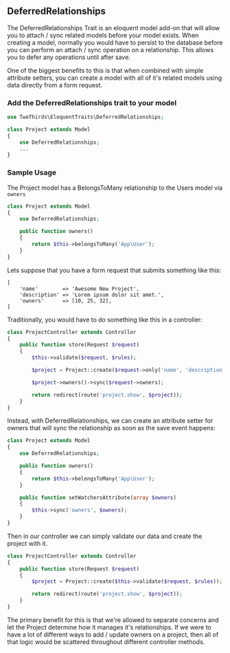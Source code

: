 ## DeferredRelationships

The DeferredRelationships Trait is an eloquent model add-on that will allow you to attach / sync related models before your model exists. When creating a model, normally you would have to persist to the database before you can perform an attach / sync operation on a relationship. This allows you to defer any operations until after save.

One of the biggest benefits to this is that when combined with simple attribute setters, you can create a model with all of it's related models using data directly from a form request.

<a id="add-the-deferredrelationships-trait-to-your-model"></a>
### Add the DeferredRelationships trait to your model

```php
use TwoThirds\EloquentTraits\DeferredRelationships;

class Project extends Model
{
    use DeferredRelationships;
    ...
}
```

<a id="sample-usage-1"></a>
### Sample Usage

The Project model has a BelongsToMany relationship to the Users model via `owners`

```php
class Project extends Model
{
    use DeferredRelationships;

    public function owners()
    {
        return $this->belongsToMany('App\User');
    }
}
```

Lets suppose that you have a form request that submits something like this:

```
[
    'name'        => 'Awesome New Project',
    'description' => 'Lorem ipsum dolor sit amet.',
    'owners'      => [10, 25, 32],
]
```

Traditionally, you would have to do something like this in a controller:

```php
class ProjectController extends Controller
{
    public function store(Request $request)
    {
        $this->validate($request, $rules);

        $project = Project::create($request->only('name', 'description'));

        $project->owners()->sync($request->owners);

        return redirect(route('project.show', $project));
    }
}
```

Instead, with DeferredRelationships, we can create an attribute setter for owners that will sync the relationship as soon as the save event happens:


```php
class Project extends Model
{
    use DeferredRelationships;

    public function owners()
    {
        return $this->belongsToMany('App\User');
    }

    public function setWatchersAttribute(array $owners)
    {
        $this->sync('owners', $owners);
    }
}
```

Then in our controller we can simply validate our data and create the project with it.

```php
class ProjectController extends Controller
{
    public function store(Request $request)
    {
        $project = Project::create($this->validate($request, $rules));

        return redirect(route('project.show', $project));
    }
}
```

The primary benefit for this is that we're allowed to separate concerns and let the Project determine how it manages it's relationships. If we were to have a lot of different ways to add / update owners on a project, then all of that logic would be scattered throughout different controller methods.

